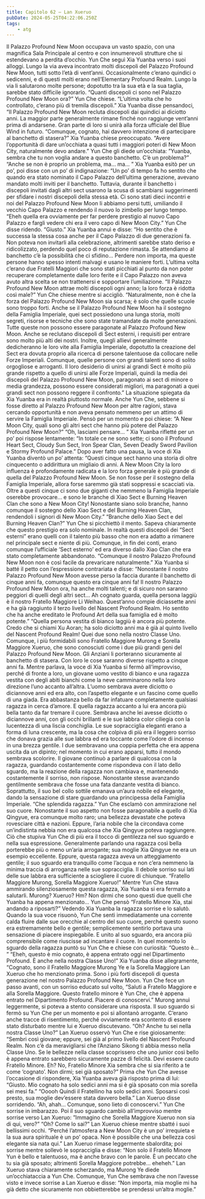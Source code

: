 ```yaml
---
title: Capitolo 62 – Lan Xueruo
pubDate: 2024-05-25T04:22:06.250Z
tags:
    - atg
---
```



Il Palazzo Profound New Moon occupava un vasto spazio, con una magnifica Sala Principale al centro e con innumerevoli strutture che si estendevano a perdita d’occhio. Yun Che seguì Xia Yuanba verso i suoi alloggi. Lungo la via aveva incontrato molti discepoli del Palazzo Profound New Moon, tutti sotto l’età di vent’anni. Occasionalmente c’erano quindici o sedicenni, e di questi molti erano nell’Elementary Profound Realm. Lungo la via li salutarono molte persone; dopotutto tra la sua età e la sua taglia, sarebbe stato difficile ignorarlo.
“Quanti discepoli ci sono nel Palazzo Profound New Moon ora?” Yun Che chiese.
“L’ultima volta che ho controllato, c’erano più di tremila discepoli.” Xia Yuanba disse pensandoci, “Il Palazzo Profound New Moon recluta discepoli dai quindici ai diciotto anni. La maggior parte generalmente rimane finché non raggiunge vent’anni prima di andarsene. Gran parte di loro si unirà alla forza ufficiale del Blue Wind in futuro.
“Comunque, cognato, hai davvero intenzione di partecipare al banchetto di stasera?” Xia Yuanba chiese preoccupato.
“Avere l’opportunità di dare un’occhiata a quasi tutti i maggiori poteri di New Moon City, naturalmente devo andare.” Yun Che gli diede un’occhiata: ”Yuanba, sembra che tu non voglia andare a questo banchetto. C’è un problema?”
“Anche se non è proprio un problema, ma… ma… ” Xia Yuanba esitò per un po’, poi disse con un po’ di indignazione: “Un po’ di tempo fa ho sentito che quando era stato nominato il Capo Palazzo dell’ultima generazione, avevano mandato molti inviti per il banchetto. Tuttavia, durante il banchetto i discepoli invitati dagli altri sect usarono la scusa di scambiarsi suggerimenti per sfidare i nostri discepoli della stessa età. Ci sono stati dieci incontri e noi del Palazzo Profound New Moon li abbiamo persi tutti, umiliando il vecchio Capo Palazzo e rendendo il nuovo lo zimbello per lungo tempo.
“Eheh quella era ovviamente per far perdere prestigio al nuovo Capo Palazzo e fargli vedere chi era il vero capo di New Moon City.” Yun Che disse ridendo.
“Giusto.” Xia Yuanba annuì e disse: “Ho sentito che è successa la stessa cosa anche per il Capo Palazzo di due generazioni fa. Non poteva non invitarli alla celebrazione, altrimenti sarebbe stato deriso e ridicolizzato, perdendo quel poco di reputazione rimasta. Se attendiamo al banchetto c’è la possibilità che ci sfidino… Perdere non importa, ma queste persone hanno spesso intenti malvagi e usano le maniere forti. L’ultima volta c’erano due Fratelli Maggiori che sono stati picchiati al punto da non poter recuperare completamente dalle loro ferite e il Capo Palazzo non aveva avuto altra scelta se non trattenersi e sopportare l’umiliazione.
“Il Palazzo Profound New Moon attrae molti discepoli ogni anno; la loro forza è ridotta così male?” Yun Che chiese mentre si accigliò.
“Naturalmente, non è che la forza del Palazzo Profound New Moon sia scarsa; è solo che quelle scuole sono troppo forti. Anche se il Palazzo Profound New Moon ha il sostegno della Famiglia Imperiale, quei sect possiedono una lunga storia, molti segreti, risorse e tecniche che sono state tramandate da molte generazioni. Tutte queste non possono essere paragonate al Palazzo Profound New Moon. Anche se reclutano discepoli di Sect esterni, i requisiti per entrare sono molto più alti dei nostri. Inoltre, quegli allievi generalmente dedicheranno le loro vite alla Famiglia Imperiale, dopotutto la creazione del Sect era dovuta proprio alla ricerca di persone talentuose da collocare nelle Forze Imperiali. Comunque, quelle persone con grandi talenti sono di solito orgogliose e arroganti. Il loro desiderio di unirsi ai grandi Sect è molto più grande rispetto a quello di unirsi alle Forze Imperiali, quindi la media dei discepoli del Palazzo Profound New Moon, paragonato ai sect di minore o media grandezza, possono essere considerati migliori, ma paragonati a quei grandi sect non possono reggere il confronto.”
La situazione spiegata da Xia Yuanba era in realtà piuttosto normale. Anche Yun Che, sebbene si fosse diretto al Palazzo Profound New Moon per altre ragioni, stava cercando opportunità e non aveva pensato nemmeno per un attimo di servire la Famiglia Imperiale. Pensò per un momento e poi chiese: “A New Moon City, quali sono gli altri sect che hanno più potere del Palazzo Profound New Moon?”
“Oh, lasciami pensare… ” Xia Yuanba rifletté per un po’ poi rispose lentamente: “In totale ce ne sono sette; ci sono il Profound Heart Sect, Cloudy Sun Sect, Iron Spear Clan, Seven Deadly Sword Pavilion e Stormy Profound Palace.” Dopo aver fatto una pausa, la voce di Xia Yuanba diventò un po’ attenta: “Questi cinque sect hanno una storia di oltre cinquecento o addirittura un migliaio di anni. A New Moon City la loro influenza è profondamente radicata e la loro forza generale è più grande di quella del Palazzo Profound New Moon. Se non fosse per il sostegno della Famiglia Imperiale, allora forse saremmo già stati soppressi e scacciati via. Oltre a questi cinque ci sono due giganti che nemmeno la Famiglia Imperiale oserebbe provocare… e sono le branche di Xiao Sect e Burning Heaven Clan che sono a New Moon City! Nonostante siano solo branche, hanno comunque il sostegno dello Xiao Sect e del Burning Heaven Clan, rendendoli i signori di New Moon City.”
“Branche dello Xiao Sect e del Burning Heaven Clan?” Yun Che si picchiettò il mento. Sapeva chiaramente che questo prestigio era solo nominale. In realtà questi discepoli dei “Sect esterni” erano quelli con il talento più basso che non era adatto a rimanere nel principale sect e niente di più. Comunque, in fin dei conti, erano comunque l’ufficiale ‘Sect esterno’ ed era diverso dallo Xiao Clan che era stato completamente abbandonato.
“Comunque il nostro Palazzo Profound New Moon non è così facile da prevaricare naturalmente.” Xia Yuanba si batté il petto con l’espressione contrariata e disse: “Nonostante il nostro Palazzo Profound New Moon avesse perso la faccia durante il banchetto di cinque anni fa, comunque questo era cinque anni fa! Il nostro Palazzo Profound New Moon ora, ha anche molti talenti; e di sicuro non saranno peggiori di quelli degli altri sect… Ah cognato guarda, quella persona laggiù è il nostro Fratello Maggiore Li Weihao. Quest’anno compie diciassette anni e ha già raggiunto il terzo livello del Nascent Profound Realm. Ho sentito che ha anche ereditato le Profound Art della sua famiglia ed è molto potente.”
“Quella persona vestita di bianco laggiù è ancora più potente. Credo che si chiami Xu Aoran; ha solo diciotto anni ma è già al quinto livello del Nascent Profound Realm! Quei due sono nella nostro Classe Uno. Comunque, i più formidabili sono Fratello Maggiore Murong e Sorella Maggiore Xueruo, che sono conosciuti come i due più grandi geni del Palazzo Profound New Moon. Gli Anziani li porteranno sicuramente al banchetto di stasera. Con loro le cose saranno diverse rispetto a cinque anni fa.
Mentre parlava, la voce di Xia Yuanba si fermò all’improvviso, perché di fronte a loro, un giovane uomo vestito di bianco e una ragazza vestita con degli abiti bianchi come la neve camminarono nella loro direzione l’uno accanto all’altra. L’uomo sembrava avere diciotto o diciannove anni ed era alto, con l’aspetto elegante e un fascino come quello di una giada. Era abbastanza bello da far infatuare completamente qualsiasi ragazza in cerca d’amore.
E quella ragazza accanto a lui era ancora più bella tanto da far tremare il cuore. Sembrava anche lei avesse diciotto o diciannove anni, con gli occhi brillanti e le sue labbra color ciliegia con la lucentezza di una liscia conchiglia. Le sue sopracciglia eleganti erano a forma di luna crescente, ma la cosa che colpiva di più era il leggero sorriso che donava grazia alle sue labbra ed era toccante come l’odore di incenso in una brezza gentile.
I due sembravano una coppia perfetta che era appena uscita da un dipinto; nel momento in cui erano apparsi, tutto il mondo sembrava scolorire. Il giovane continuò a parlare di qualcosa con la ragazza, guardando costantemente come rispondeva con il lato dello sguardo, ma la reazione della ragazza non cambiava e, mantenendo costantemente il sorriso, non rispose. Nonostante stesse avanzando gentilmente sembrava che fosse una fata danzante vestita di bianco. Soprattutto, il suo bel collo sottile emanava un’aura nobile ed elegante, dando la sensazione di stare guardando una principessa della Famiglia Imperiale.
“Che splendida ragazza.” Yun Che esclamò con ammirazione nel suo cuore. Nonostante il suo aspetto non fosse paragonabile a quello di Xia Qingyue, era comunque molto raro; una bellezza devastate che poteva rovesciare città e nazioni. Eppure, l’aria nobile che la circondava come un’indistinta nebbia non era qualcosa che Xia Qingyue poteva raggiungere. Ciò che stupiva Yun Che di più era il tocco di gentilezza nel suo sguardo e nella sua espressione. Generalmente parlando una ragazza così bella porterebbe più o meno un’aria arrogante; sua moglie Xia Qingyue ne era un esempio eccellente. Eppure, questa ragazza aveva un atteggiamento gentile; il suo sguardo era tranquillo come l’acqua e non c’era nemmeno la minima traccia di arroganza nelle sue sopracciglia. Il debole sorriso sui lati delle sue labbra era sufficiente a sciogliere il cuore di chiunque.
“Fratello Maggiore Murong, Sorella Maggiore Xueruo!”
Mentre Yun Che stava ammirando silenziosamente questa ragazza, Xia Yuanba si era fermato a salutarli.
Murong? Xueruo? Hm? Non dirmi che sono questi due quelli che Yuanba ha appena menzionato… Yun Che pensò
“Fratello Minore Xia, stai andando a riposarti?” Vedendo Xia Yuanba la ragazza sorrise e lo salutò. Quando la sua voce risuonò, Yun Che sentì immediatamente una corrente calda fluire dalle sue orecchie al centro del suo cuore, perché questo suono era estremamente bello e gentile; semplicemente sentirlo portava una sensazione di piacere inspiegabile. E unito al suo sguardo, era ancora più comprensibile come riuscisse ad incantare il cuore.
In quel momento lo sguardo della ragazza puntò su Yun Che e chiese con curiosità: “Questo è… ”
“Eheh, questo è mio cognato, è appena entrato oggi nel Dipartimento Profound. È anche nella nostra Classe Uno!” Xia Yuanba disse allegramente, “Cognato, sono il Fratello Maggiore Murong Ye e la Sorella Maggiore Lan Xueruo che ho menzionato prima. Sono i più forti discepoli di questa generazione nel nostro Palazzo Profound New Moon.
Yun Che fece un passo avanti, con un sorriso educato sul volto, “Saluti a Fratello Maggiore e alla Sorella Maggiore. Questo fratello minore è Yun Che, che è appena entrato nel Dipartimento Profound. Piacere di conoscervi.”
Murong annuì leggermente, si poteva a stento considerare una risposta. Il suo sguardo si fermò su Yun Che per un momento e poi si allontanò arrogante. C’erano anche tracce di risentimento, perché ovviamente era scontento di essere stato disturbato mentre lui e Xueruo discutevano.
“Oh? Anche tu sei nella nostra Classe Uno?” Lan Xueruo osservò Yun Che e rise gioiosamente: “Sembri così giovane; eppure, sei già al primo livello del Nascent Profound Realm. Non c’è da meravigliarsi che l’Anziano Sikong ti abbia messo nella Classe Uno. Se le bellezze nella classe scoprissero che uno junior così bello è appena entrato sarebbero sicuramente pazze di felicità. Devi essere cauto Fratello Minore. Eh? No, Fratello Minore Xia sembra che si sia riferito a te come ‘cognato’. Non dirmi; sei già sposato?”
Prima che Yun Che avesse l’occasione di rispondere, Xia Yuanba aveva già risposto prima di lui: “Giusto. Mio cognato ha solo sedici anni ma si è già sposato con mia sorella sei mesi fa.”
“Ooooh Quindi il Fratellino ha solo sedici anni. Sposarsi così presto, sua moglie dev’essere stata davvero bella.” Lan Xueruo disse sorridendo.
“Ah, ahah… Comunque, sono lieto di conoscervi.” Yun Che sorrise in imbarazzo. Poi il suo sguardo cambiò all’improvviso mentre sorrise verso Lan Xueruo: ”Immagino che Sorella Maggiore Xueruo non sia di qui, vero?”
“Oh? Come lo sai?” Lan Xueruo chiese mentre sbatté i suoi bellissimi occhi.
“Perché l’atmosfera a New Moon City è un po’ irrequieta e la sua aura spirituale è un po’ opaca. Non è possibile che una bellezza così elegante sia nata qui.”
Lan Xueruo rimase leggermente sbalordita; poi sorrise mentre sollevò le sopracciglia e disse: “Non solo il Fratello Minore Yun è bello e talentuoso, ma è anche bravo con le parole. È un peccato che tu sia già sposato; altrimenti Sorella Maggiore potrebbe… eheheh.”
Lan Xueruo stava chiaramente scherzando, ma Murong Ye diede un’occhiataccia a Yun Che.
Comunque, Yun Che sembrava che non l’avesse visto e invece sorrise a Lan Xueruo e disse: “Non importa, mia moglie mi ha già detto che sicuramente non obbietterebbe se prendessi un’altra moglie.”



